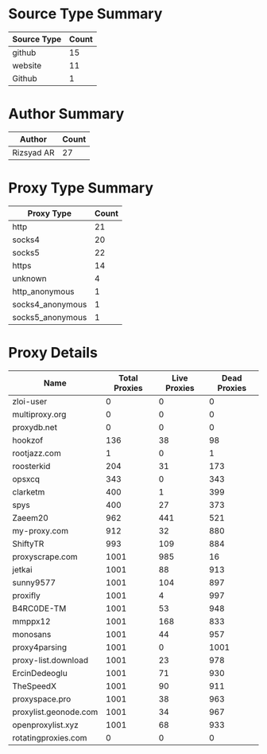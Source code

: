 # Source Type Summary

| Source Type | Count |
|-------------|-------|
| github | 15 |
| website | 11 |
| Github | 1 |


# Author Summary

| Author | Count |
|--------|-------|
| Rizsyad AR | 27 |


# Proxy Type Summary

| Proxy Type | Count |
|------------|-------|
| http | 21 |
| socks4 | 20 |
| socks5 | 22 |
| https | 14 |
| unknown | 4 |
| http_anonymous | 1 |
| socks4_anonymous | 1 |
| socks5_anonymous | 1 |


# Proxy Details

| Name | Total Proxies | Live Proxies | Dead Proxies |
|------|---------------|--------------|---------------|
| zloi-user | 0 | 0 | 0 |
| multiproxy.org | 0 | 0 | 0 |
| proxydb.net | 0 | 0 | 0 |
| hookzof | 136 | 38 | 98 |
| rootjazz.com | 1 | 0 | 1 |
| roosterkid | 204 | 31 | 173 |
| opsxcq | 343 | 0 | 343 |
| clarketm | 400 | 1 | 399 |
| spys | 400 | 27 | 373 |
| Zaeem20 | 962 | 441 | 521 |
| my-proxy.com | 912 | 32 | 880 |
| ShiftyTR | 993 | 109 | 884 |
| proxyscrape.com | 1001 | 985 | 16 |
| jetkai | 1001 | 88 | 913 |
| sunny9577 | 1001 | 104 | 897 |
| proxifly | 1001 | 4 | 997 |
| B4RC0DE-TM | 1001 | 53 | 948 |
| mmppx12 | 1001 | 168 | 833 |
| monosans | 1001 | 44 | 957 |
| proxy4parsing | 1001 | 0 | 1001 |
| proxy-list.download | 1001 | 23 | 978 |
| ErcinDedeoglu | 1001 | 71 | 930 |
| TheSpeedX | 1001 | 90 | 911 |
| proxyspace.pro | 1001 | 38 | 963 |
| proxylist.geonode.com | 1001 | 34 | 967 |
| openproxylist.xyz | 1001 | 68 | 933 |
| rotatingproxies.com | 0 | 0 | 0 |
